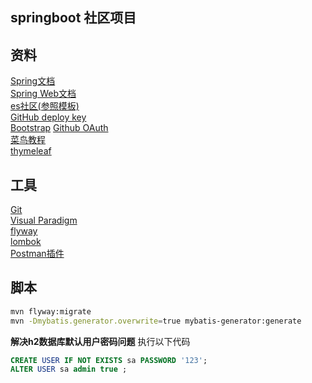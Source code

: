 ## springboot 社区项目

## 资料
[Spring文档](https://spring.io/guides/)  
[Spring Web文档](https://spring.io/guides/gs/serving-web-content/)  
[es社区(参照模板)](https://elasticsearch.cn/)  
[GitHub deploy key](https://developer.github.com/v3/guides/managing-deploy-keys/#deploy-keys)  
[Bootstrap](https://v3.bootcss.com/getting-started/)
[Github OAuth](https://developer.github.com/apps/building-oauth-apps/creating-an-oauth-app/)  
[菜鸟教程](https://www.runoob.com/mysql/mysql-select-query.html)  
[thymeleaf](https://www.thymeleaf.org/doc/tutorials/3.0/usingthymeleaf.html#setting-attribute-values)
## 工具
[Git](https://git-scm.com/download)  
[Visual Paradigm](https://www.visual-paradigm.com)  
[flyway](https://flywaydb.org/getstarted/firststeps/maven)  
[lombok](https://projectlombok.org)  
[Postman插件](chrome-extension://coohjcphdfgbiolnekdpbcijmhambjff/index.html)

## 脚本
```bash
mvn flyway:migrate
mvn -Dmybatis.generator.overwrite=true mybatis-generator:generate   
```

**解决h2数据库默认用户密码问题**
执行以下代码
```sql
CREATE USER IF NOT EXISTS sa PASSWORD '123';
ALTER USER sa admin true ;
```
